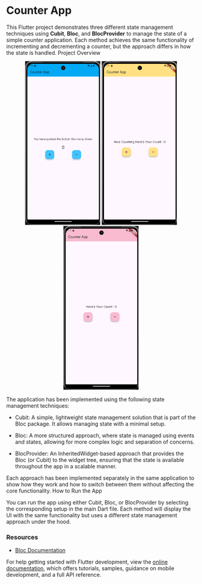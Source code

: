 # Counter App

This Flutter project demonstrates three different state management techniques using **Cubit**, **Bloc**, and **BlocProvider** to manage the state of a simple counter application. Each method achieves the same functionality of incrementing and decrementing a counter, but the approach differs in how the state is handled.
Project Overview

<p align="center">
  <img src="https://github.com/AppleStalker/counter-app/blob/main/assets/screenshots/1.png" alt="Image 1" width="200"/>
  <img src="https://github.com/AppleStalker/counter-app/blob/main/assets/screenshots/2.png" alt="Image 2" width="200"/>
  <img src="https://github.com/AppleStalker/counter-app/blob/main/assets/screenshots/3.png" alt="Image 3" width="200"/>
</p>


The application has been implemented using the following state management techniques:

  - Cubit: A simple, lightweight state management solution that is part of the Bloc package. It allows managing state with a minimal setup.

  - Bloc: A more structured approach, where state is managed using events and states, allowing for more complex logic and separation of concerns.

  - BlocProvider: An InheritedWidget-based approach that provides the Bloc (or Cubit) to the widget tree, ensuring that the state is available throughout the app in a scalable manner.

Each approach has been implemented separately in the same application to show how they work and how to switch between them without affecting the core functionality.
How to Run the App

You can run the app using either Cubit, Bloc, or BlocProvider by selecting the corresponding setup in the main Dart file. Each method will display the UI with the same functionality but uses a different state management approach under the hood.

### Resources
  - [Bloc Documentation](https://bloclibrary.dev/getting-started/)

    
For help getting started with Flutter development, view the
[online documentation](https://docs.flutter.dev/), which offers tutorials,
samples, guidance on mobile development, and a full API reference.
